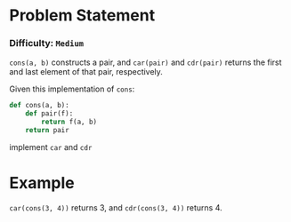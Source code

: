 ﻿# Problem Statement
### Difficulty: `Medium`

`cons(a, b)` constructs a pair, and `car(pair)` and `cdr(pair)` returns the first and last element of that pair, respectively.

Given this implementation of `cons`:

```py
def cons(a, b):
	def pair(f):
		return f(a, b)
	return pair
```
implement `car` and `cdr`

# Example

`car(cons(3, 4))` returns 3,
and `cdr(cons(3, 4))` returns 4.
